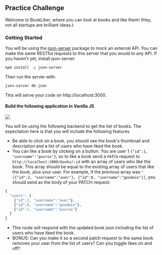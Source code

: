 ## Practice Challenge

Welcome to BookLiker, where you can look at books and like them! (Hey, not all startups are brilliant ideas.)

### Getting Started

You will be using the [json-server](https://github.com/typicode/json-server) package to mock an external API. You can make the same RESTful requests to this server that you would to any API. If you haven't yet, install json-server.
```bash
npm install -g json-server
```

Then run the server with:
```bash
json-server db.json
```

This will serve your code on http://localhost:3000.


#### Build the following application in Vanilla JS

![](example.gif)

You will be using the following backend to get the list of books. The expectation here is that you will include the following features

<!-- - Get a list of books & render them
  `http://localhost:3000/books` -->
- Be able to click on a book, you should see the book's thumbnail and description and a list of users who have liked the book.
- You can like a book by clicking on a button. You are user 1 `{"id":1, "username":"pouros"}`, so to like a book send a `PATCH` request to `http://localhost:3000/books/:id` with an array of users who like the book. This array should be equal to the existing array of users that like the book, plus your user. For example, if the previous array was `"[{"id":2, "username":"auer"}, {"id":8, "username":"goodwin"}]`, you should send as the body of your PATCH request:

```javascript
{
  "users": [
    {"id":2, "username":"auer"},
    {"id":8, "username":"goodwin"},
    {"id":1, "username":"pouros"}
  ]
}
```
- This route will respond with the updated book json including the list of users who have liked the book.
- BONUS: Can you make it so a second patch request to the same book removes your user from the list of users? Can you toggle likes on and off?
